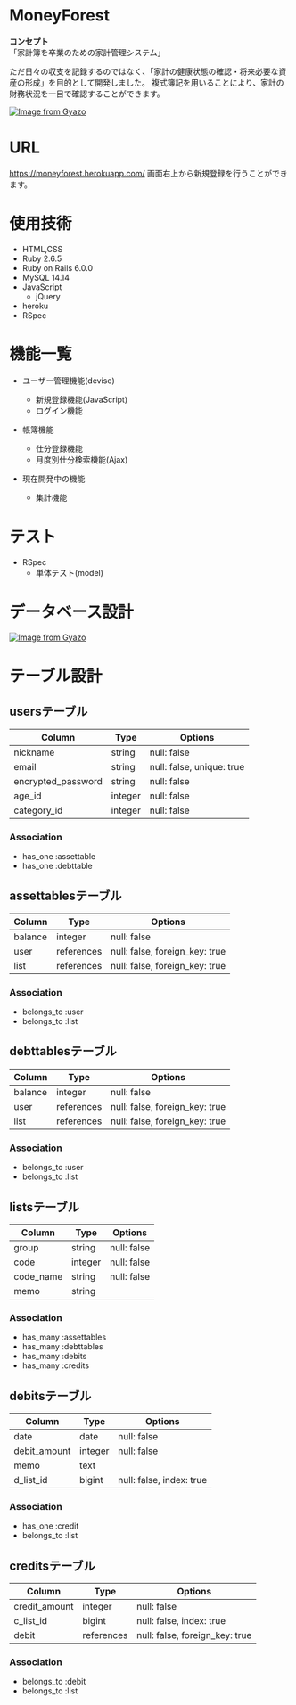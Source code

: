 # MoneyForest

**コンセプト** <br>
「家計簿を卒業のための家計管理システム」

ただ日々の収支を記録するのではなく、「家計の健康状態の確認・将来必要な資産の形成」を目的として開発しました。
複式簿記を用いることにより、家計の財務状況を一目で確認することができます。

[![Image from Gyazo](https://i.gyazo.com/a32c831a143d37a8fe6c8dda4d1eded3.jpg)](https://gyazo.com/a32c831a143d37a8fe6c8dda4d1eded3)


# URL

https://moneyforest.herokuapp.com/
画面右上から新規登録を行うことができます。


# 使用技術

- HTML,CSS
- Ruby 2.6.5
- Ruby on Rails 6.0.0
- MySQL 14.14
- JavaScript
	- jQuery
- heroku
- RSpec

# 機能一覧

- ユーザー管理機能(devise)
	- 新規登録機能(JavaScript)
	- ログイン機能
- 帳簿機能
	- 仕分登録機能
	- 月度別仕分検索機能(Ajax)

- 現在開発中の機能
	- 集計機能

# テスト

- RSpec
  - 単体テスト(model)


# データベース設計

[![Image from Gyazo](https://i.gyazo.com/cb794d3b487d4c4a0f93168ee6cba78f.png)](https://gyazo.com/cb794d3b487d4c4a0f93168ee6cba78f)

# テーブル設計

## usersテーブル

| Column                | Type         | Options                   |
| --------------------- | ------------ | ------------------------- |
| nickname | string | null: false |                  
| email | string | null: false, unique: true |
| encrypted_password | string | null: false |
| age_id | integer | null: false |
| category_id | integer | null: false |


### Association


- has_one :assettable
- has_one :debttable


## assettablesテーブル

| Column                | Type         | Options                   |
| --------------------- | ------------ | ------------------------- |
| balance | integer | null: false | 
| user | references | null: false, foreign_key: true |
| list | references | null: false, foreign_key: true |

### Association

- belongs_to :user
- belongs_to :list



## debttablesテーブル

| Column                | Type         | Options                   |
| --------------------- | ------------ | ------------------------- |
| balance | integer | null: false |  
| user | references | null: false, foreign_key: true |
| list | references | null: false, foreign_key: true |

### Association

- belongs_to :user
- belongs_to :list


## listsテーブル

| Column                | Type         | Options                   |
| --------------------- | ------------ | ------------------------- |
| group | string | null: false | 
| code | integer | null: false | 
| code_name  | string | null: false | 
| memo  | string |  | 


### Association

- has_many :assettables
- has_many :debttables
- has_many :debits
- has_many :credits


## debitsテーブル

| Column                | Type         | Options                   |
| --------------------- | ------------ | ------------------------- |
| date | date | null: false |
| debit_amount | integer | null: false | 
| memo | text ||
| d_list_id | bigint | null: false, index: true | 



### Association

- has_one :credit
- belongs_to :list


## creditsテーブル

| Column                | Type         | Options                   |
| --------------------- | ------------ | ------------------------- |
| credit_amount | integer | null: false | 
| c_list_id | bigint | null: false, index: true | 
| debit | references | null: false, foreign_key: true | 



### Association

- belongs_to :debit
- belongs_to :list


